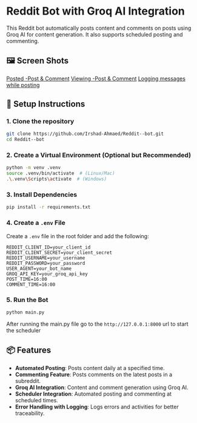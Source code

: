 # Reddit Bot with Groq AI Integration

This Reddit bot automatically posts content and comments on posts using Groq AI for content generation. It also supports scheduled posting and commenting.

## 🖼️ Screen Shots
[Posted -Post & Comment](screenshots/s1.png "Post & Comment")
[Viewing -Post & Comment](screenshots/s2.png "Post & Comment")
[Logging messages while posting](screenshots/s3.png "Log comments while posting")

## 🚀 Setup Instructions

### 1. Clone the repository
```bash
git clone https://github.com/Irshad-Ahmaed/Reddit--bot.git
cd Reddit--bot
```

### 2. Create a Virtual Environment (Optional but Recommended)
```bash
python -m venv .venv
source .venv/bin/activate  # (Linux/Mac)
.\.venv\Scripts\activate  # (Windows)
```

### 3. Install Dependencies
```bash
pip install -r requirements.txt
```

### 4. Create a `.env` File
Create a `.env` file in the root folder and add the following:
```plaintext
REDDIT_CLIENT_ID=your_client_id
REDDIT_CLIENT_SECRET=your_client_secret
REDDIT_USERNAME=your_username
REDDIT_PASSWORD=your_password
USER_AGENT=your_bot_name
GROQ_API_KEY=your_groq_api_key
POST_TIME=16:00
COMMENT_TIME=16:00
```

### 5. Run the Bot
```bash
python main.py
```

After running the main.py file go to the `http://127.0.0.1:8000` url to start the scheduler


## 📦 Features
- **Automated Posting**: Posts content daily at a specified time.
- **Commenting Feature**: Posts comments on the latest posts in a subreddit.
- **Groq AI Integration**: Content and comment generation using Groq AI.
- **Scheduler Integration**: Automated posting and commenting at scheduled times.
- **Error Handling with Logging**: Logs errors and activities for better traceability.
